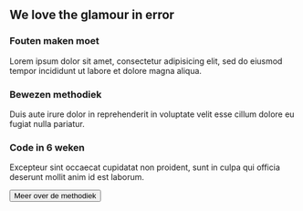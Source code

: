 ## <span class="text-bg-black">We love the glamour in <span style="color: var(--color-primary-green);">error<span></span>


### Fouten maken moet

Lorem ipsum dolor sit amet, consectetur adipisicing elit, sed do eiusmod tempor incididunt ut labore et dolore magna aliqua.

### Bewezen methodiek

Duis aute irure dolor in reprehenderit in voluptate velit esse cillum dolore eu fugiat nulla pariatur.

### Code in 6 weken

Excepteur sint occaecat cupidatat non proident, sunt in culpa qui officia deserunt mollit anim id est laborum.

<button>Meer over de methodiek</button>

